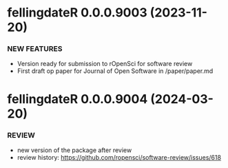 
fellingdateR 0.0.0.9003 (2023-11-20)
====================================

### NEW FEATURES

  * Version ready for submission to rOpenSci for software review
  * First draft op paper for Journal of Open Software in /paper/paper.md
  
  
fellingdateR 0.0.0.9004 (2024-03-20)
====================================
### REVIEW
  * new version of the package after review
  * review history: https://github.com/ropensci/software-review/issues/618
  
 
